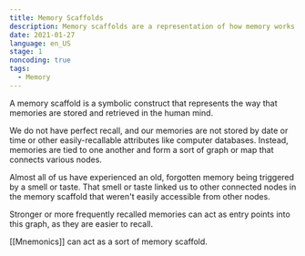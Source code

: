 ```yaml
---
title: Memory Scaffolds
description: Memory scaffolds are a representation of how memory works.
date: 2021-01-27
language: en_US
stage: 1
noncoding: true
tags:
  - Memory
---
```


A memory scaffold is a symbolic construct that represents the way that memories are stored and retrieved in the human mind.

We do not have perfect recall, and our memories are not stored by date or time or other easily-recallable attributes like computer databases. Instead, memories are tied to one another and form a sort of graph or map that connects various nodes.

Almost all of us have experienced an old, forgotten memory being triggered by a smell or taste. That smell or taste linked us to other connected nodes in the memory scaffold that weren't easily accessible from other nodes.

Stronger or more frequently recalled memories can act as entry points into this graph, as they are easier to recall.

[[Mnemonics]] can act as a sort of memory scaffold.